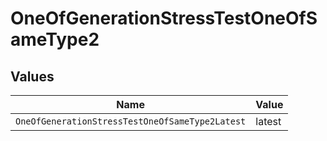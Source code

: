 # OneOfGenerationStressTestOneOfSameType2


## Values

| Name                                            | Value                                           |
| ----------------------------------------------- | ----------------------------------------------- |
| `OneOfGenerationStressTestOneOfSameType2Latest` | latest                                          |